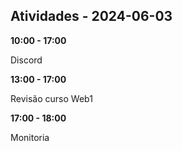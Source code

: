 ## Atividades - 2024-06-03

**10:00 - 17:00**

Discord

**13:00 - 17:00** 

Revisão curso Web1


**17:00 - 18:00**

Monitoria

